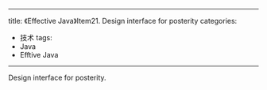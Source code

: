 ﻿
---
title: 《Effective Java》Item21. Design interface for posterity
categories: 
- 技术
tags:
- Java
- Efftive Java

---

Design interface for posterity.




